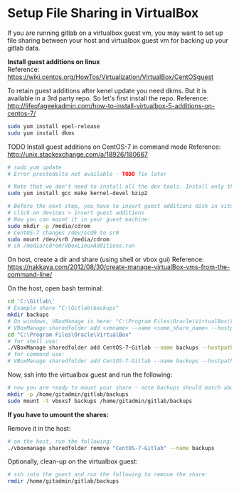 # Setup File Sharing in VirtualBox

If you are running gitlab on a virtualbox guest vm, you may want to set up file sharing between your host and virtualbox guest vm for backing up your gitlab data.

**Install guest additions on linux**  
Reference: <https://wiki.centos.org/HowTos/Virtualization/VirtualBox/CentOSguest>

To retain guest additions after kenel update you need dkms. But it is available in a 3rd party repo. So let's first install the repo. Reference: <http://lifeofageekadmin.com/how-to-install-virtualbox-5-additions-on-centos-7/>

```bash
sudo yum install epel-release
sudo yum install dkms
```

TODO Install guest additions on CentOS-7 in command mode
Reference: <http://unix.stackexchange.com/a/18926/180667>

```bash
# sudo yum update
# Error prestodelta not available - TODO fix later

# Note that we don't need to install all the dev tools. Install only the following
sudo yum install gcc make kernel-devel bzip2

# Before the next step, you have to insert guest additions disk in vitualbox on the host using virtualbox gui
# click on devices > insert guest additions
# Now you can mount it in your guest machine:
sudo mkdir -p /media/cdrom
# CentOS-7 changes /dev/scd0 to sr0
sudo mount /dev/sr0 /media/cdrom
# sh /media/cdrom/VBoxLinuxAdditions.run
```

On host, create a dir and share (using shell or vbox gui) Reference: <https://nakkaya.com/2012/08/30/create-manage-virtualBox-vms-from-the-command-line/>

On the host, open bash terminal:

```bash
cd 'C:\Gitlab\'
# Example share "C:\Gitlab\backups"
mkdir backups
# On windows, VBoxManage is here: "C:\Program Files\Oracle\VirtualBox\VBoxManage.exe"
# VBoxManage sharedfolder add <vmname> --name <some_share_name> --hostpath <hostpath>
cd "C:\Program Files\Oracle\VirtualBox"
# for shell use:
./VBoxManage sharedfolder add CentOS-7-Gitlab --name backups --hostpath "C:\Gitlab\backups" --automount
# for command use:
# VBoxManage sharedfolder add CentOS-7-Gitlab --name backups --hostpath "C:\Gitlab\backups" --automount
```
Now, ssh into the virtualbox guest and run the following:
```bash
# now you are ready to mount your share - note backups should match above step
mkdir -p /home/gitadmin/gitlab/backups
sudo mount -t vboxsf backups /home/gitadmin/gitlab/backups
```

**If you have to umount the shares:**  

Remove it in the host:
```bash
# on the host, run the following:
./vboxmanage sharedfolder remove "CentOS-7-Gitlab" --name backups
```
Optionally, clean-up on the virtualbox guest:
```bash
# ssh into the guest and run the following to remove the share:
rmdir /home/gitadmin/gitlab/backups
```
